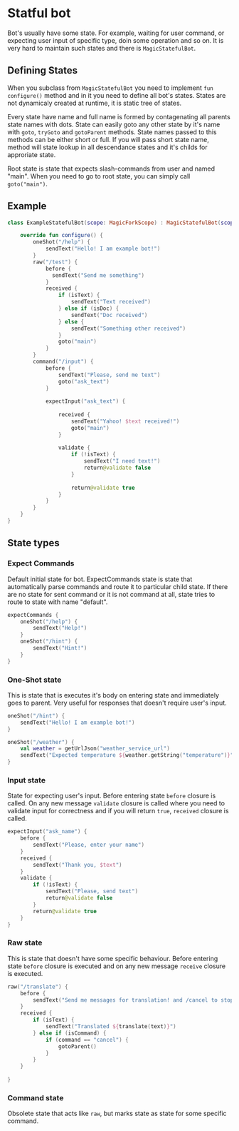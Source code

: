 # Statful bot

Bot's usually have some state. For example, waiting for user command, or expecting user input of specific type, doin some operation and so on. It is very hard to maintain such states and there is `MagicStatefulBot`.

## Defining States

When you subclass from `MagicStatefulBot` you need to implement `fun configure()` method and in it you need to define all bot's states. States are not dynamicaly created at runtime, it is static tree of states.

Every state have name and full name is formed by contagenating all parents state names with dots. State can easily goto any other state by it's name with `goto`, `tryGoto` and `gotoParent` methods. State names passed to this methods can be either short or full. If you will pass short state name, method will state lookup in all descendance states and it's childs for approriate state. 

Root state is state that expects slash-commands from user and named "main". When you need to go to root state, you can simply call `goto("main")`.

## Example

```kotlin
class ExampleStatefulBot(scope: MagicForkScope) : MagicStatefulBot(scope) {

    override fun configure() {
        oneShot("/help") {
            sendText("Hello! I am example bot!")
        }
        raw("/test") {
            before {
              sendText("Send me something")
            }
            received {
                if (isText) {
                    sendText("Text received")
                } else if (isDoc) {
                    sendText("Doc received")
                } else {
                    sendText("Something other received")
                }
                goto("main")
            }
        }
        command("/input") {
            before {
                sendText("Please, send me text")
                goto("ask_text")
            }
            
            expectInput("ask_text") {
            
                received {
                    sendText("Yahoo! $text received!")
                    goto("main")
                }
                
                validate {
                    if (!isText) {
                        sendText("I need text!")
                        return@validate false
                    }
                    
                    return@validate true
                }
            }
        }
    }
}
```

## State types

### Expect Commands

Default initial state for bot. ExpectCommands state is state that automatically parse commands and route it to particular child state. If there are no state for sent command or it is not command at all, state tries to route to state with name "default".

```kotlin
expectCommands {
    oneShot("/help") {
        sendText("Help!")
    }
    oneShot("/hint") {
        sendText("Hint!")
    }
}
```

### One-Shot state
This is state that is executes it's body on entering state and immediately goes to parent. Very useful for responses that doesn't require user's input.

```kotlin
oneShot("/hint") {
    sendText("Hello! I am example bot!")
}

oneShot("/weather") {
    val weather = getUrlJson("weather_service_url")
    sendText("Expected temperature ${weather.getString("temperature")}")
}
```

### Input state
State for expecting user's input. Before entering state `before` closure is called. On any new message `validate` closure is called where you need to validate input for correctness and if you will return `true`, `received` closure is called.

```kotlin
expectInput("ask_name") {
    before {
        sendText("Please, enter your name")
    }
    received {
        sendText("Thank you, $text")
    }
    validate {
        if (!isText) {
            sendText("Please, send text")
            return@validate false
        }
        return@validate true
    }
}
```

### Raw state
This is state that doesn't have some specific behaviour. Before entering state `before` closure is executed and on any new message `receive` closure is executed.

```kotlin
raw("/translate") {
    before {
        sendText("Send me messages for translation! and /cancel to stop.")
    }
    received {
        if (isText) {
            sendText("Translated ${translate(text)}")
        } else if (isCommand) {
            if (command == "cancel") {
                gotoParent()
            }
        }
    }
    
}
```

### Command state
Obsolete state that acts like `raw`, but marks state as state for some specific command.
